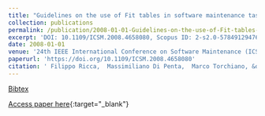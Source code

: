 ```yaml
---
title: "Guidelines on the use of Fit tables in software maintenance tasks: Lessons learned from 8 experiments"
collection: publications
permalink: /publication/2008-01-01-Guidelines-on-the-use-of-Fit-tables-in-software-maintenance-tasks-Lessons-learned-from-8-experiments
excerpt: 'DOI: 10.1109/ICSM.2008.4658080, Scopus ID: 2-s2.0-57849129476, Cited by: 7'
date: 2008-01-01
venue: '24th IEEE International Conference on Software Maintenance (ICSM 2008), September 28 - October 4, 2008, Beijing, China'
paperurl: 'https://doi.org/10.1109/ICSM.2008.4658080'
citation: ' Filippo Ricca,  Massimiliano Di Penta,  Marco Torchiano, &quot;Guidelines on the use of Fit tables in software maintenance tasks: Lessons learned from 8 experiments.&quot; 24th IEEE International Conference on Software Maintenance (ICSM 2008), September 28 - October 4, 2008, Beijing, China, 2008.'
---
```

[Bibtex](https://dblp.org/rec/bib/conf/icsm/RiccaPT08)

[Access paper here](https://doi.org/10.1109/ICSM.2008.4658080){:target="_blank"}
